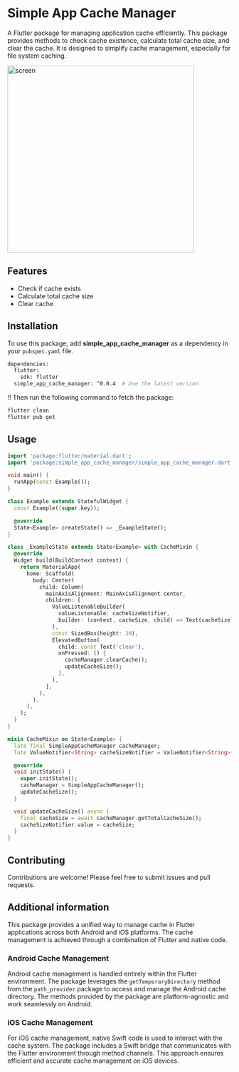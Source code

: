 # Simple App Cache Manager

A Flutter package for managing application cache efficiently. This package provides methods to check cache existence, calculate total cache size, and clear the cache. It is designed to simplify cache management, especially for file system caching.

<img width="419" alt="screen" src="https://github.com/therasuldev/simple_app_cache_manager/assets/74558294/4710d362-a07f-4cfa-90c8-f6abd71f6ded">

## Features

- Check if cache exists
- Calculate total cache size
- Clear cache

## Installation

To use this package, add **simple_app_cache_manager** as a dependency in your `pubspec.yaml` file.

```bash
dependencies:
  flutter:
    sdk: flutter
  simple_app_cache_manager: ^0.0.4  # Use the latest version
```
‼️ Then run the following command to fetch the package:

```bash
flutter clean
flutter pub get
```


## Usage


```dart
import 'package:flutter/material.dart';
import 'package:simple_app_cache_manager/simple_app_cache_manager.dart';

void main() {
  runApp(const Example());
}

class Example extends StatefulWidget {
  const Example({super.key});

  @override
  State<Example> createState() => _ExampleState();
}

class _ExampleState extends State<Example> with CacheMixin {
  @override
  Widget build(BuildContext context) {
    return MaterialApp(
      home: Scaffold(
        body: Center(
          child: Column(
            mainAxisAlignment: MainAxisAlignment.center,
            children: [
              ValueListenableBuilder(
                valueListenable: cacheSizeNotifier,
                builder: (context, cacheSize, child) => Text(cacheSize),
              ),
              const SizedBox(height: 20),
              ElevatedButton(
                child: const Text('clear'),
                onPressed: () {
                  cacheManager.clearCache();
                  updateCacheSize();
                },
              ),
            ],
          ),
        ),
      ),
    );
  }
}

mixin CacheMixin on State<Example> {
  late final SimpleAppCacheManager cacheManager;
  late ValueNotifier<String> cacheSizeNotifier = ValueNotifier<String>('');

  @override
  void initState() {
    super.initState();
    cacheManager = SimpleAppCacheManager();
    updateCacheSize();
  }

  void updateCacheSize() async {
    final cacheSize = await cacheManager.getTotalCacheSize();
    cacheSizeNotifier.value = cacheSize;
  }
}

```

## Contributing

Contributions are welcome! Please feel free to submit issues and pull requests.


## Additional information

This package provides a unified way to manage cache in Flutter applications across both Android and iOS platforms. The cache management is achieved through a combination of Flutter and native code.

### Android Cache Management

Android cache management is handled entirely within the Flutter environment. The package leverages the `getTemporaryDirectory` method from the `path_provider` package to access and manage the Android cache directory. The methods provided by the package are platform-agnostic and work seamlessly on Android.

### iOS Cache Management

For iOS cache management, native Swift code is used to interact with the cache system. The package includes a Swift bridge that communicates with the Flutter environment through method channels. This approach ensures efficient and accurate cache management on iOS devices.

